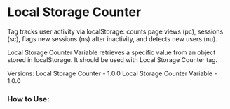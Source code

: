 # Local Storage Counter

Tag tracks user activity via localStorage: counts page views (pc), sessions (sc), flags new sessions (ns) after inactivity, and detects new users (nu).

Local Storage Counter Variable retrieves a specific value from an object stored in localStorage. It should be used with Local Storage Counter tag.

Versions:
Local Storage Counter - 1.0.0
Local Storage Counter Variable - 1.0.0

### How to Use:



